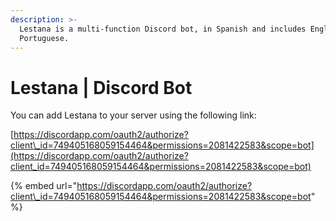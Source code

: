 ```yaml
---
description: >-
  Lestana is a multi-function Discord bot, in Spanish and includes English and
  Portuguese.
---
```


# Lestana \| Discord Bot

You can add Lestana to your server using the following link:

[https://discordapp.com/oauth2/authorize?client\_id=749405168059154464&permissions=2081422583&scope=bot](https://discordapp.com/oauth2/authorize?client_id=749405168059154464&permissions=2081422583&scope=bot)

{% embed url="https://discordapp.com/oauth2/authorize?client\_id=749405168059154464&permissions=2081422583&scope=bot" %}

